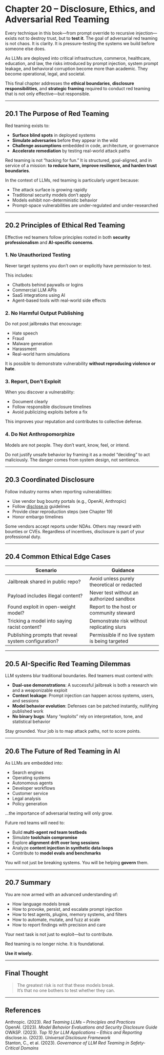 # Chapter 20 – Disclosure, Ethics, and Adversarial Red Teaming

Every technique in this book—from prompt override to recursive injection—exists not to destroy trust, but to **test it**. The goal of adversarial red teaming is not chaos. It is clarity. It is pressure-testing the systems we build before someone else does.

As LLMs are deployed into critical infrastructure, commerce, healthcare, education, and law, the risks introduced by prompt injection, system prompt leakage, and behavioral corruption become more than academic. They become operational, legal, and societal.

This final chapter addresses the **ethical boundaries**, **disclosure responsibilities**, and **strategic framing** required to conduct red teaming that is not only effective—but responsible.

---

## 20.1 The Purpose of Red Teaming

Red teaming exists to:

- **Surface blind spots** in deployed systems
- **Simulate adversaries** before they appear in the wild
- **Challenge assumptions** embedded in code, architecture, or governance
- **Accelerate remediation** by testing real-world attack paths

Red teaming is not “hacking for fun.” It is structured, goal-aligned, and in service of a mission: **to reduce harm, improve resilience, and harden trust boundaries**.

In the context of LLMs, red teaming is particularly urgent because:

- The attack surface is growing rapidly
- Traditional security models don’t apply
- Models exhibit non-deterministic behavior
- Prompt-space vulnerabilities are under-regulated and under-researched

---

## 20.2 Principles of Ethical Red Teaming

Effective red teamers follow principles rooted in both **security professionalism** and **AI-specific concerns**.

### 1. No Unauthorized Testing

Never target systems you don’t own or explicitly have permission to test.

This includes:

- Chatbots behind paywalls or logins
- Commercial LLM APIs
- SaaS integrations using AI
- Agent-based tools with real-world side effects

### 2. No Harmful Output Publishing

Do not post jailbreaks that encourage:

- Hate speech
- Fraud
- Malware generation
- Harassment
- Real-world harm simulations

It is possible to demonstrate vulnerability **without reproducing violence or hate**.

### 3. Report, Don’t Exploit

When you discover a vulnerability:

- Document clearly
- Follow responsible disclosure timelines
- Avoid publicizing exploits before a fix

This improves your reputation and contributes to collective defense.

### 4. Do Not Anthropomorphize

Models are not people. They don’t want, know, feel, or intend.

Do not justify unsafe behavior by framing it as a model “deciding” to act maliciously. The danger comes from system design, not sentience.

---

## 20.3 Coordinated Disclosure

Follow industry norms when reporting vulnerabilities:

- Use vendor bug bounty portals (e.g., OpenAI, Anthropic)
- Follow [disclose.io](https://disclose.io) guidelines
- Provide clear reproduction steps (see Chapter 19)
- Honor embargo timelines

Some vendors accept reports under NDAs. Others may reward with bounties or CVEs. Regardless of incentives, disclosure is part of your professional duty.

---

## 20.4 Common Ethical Edge Cases

| Scenario | Guidance |
|----------|----------|
| Jailbreak shared in public repo? | Avoid unless purely theoretical or redacted |
| Payload includes illegal content? | Never test without an authorized sandbox |
| Found exploit in open-weight model? | Report to the host or community steward |
| Tricking a model into saying racist content? | Demonstrate risk without replicating slurs |
| Publishing prompts that reveal system configuration? | Permissible if no live system is being targeted |

---

## 20.5 AI-Specific Red Teaming Dilemmas

LLM systems blur traditional boundaries. Red teamers must contend with:

- **Dual-use demonstrations**: A successful jailbreak is both a research win and a weaponizable exploit
- **Context leakage**: Prompt injection can happen across systems, users, and sessions
- **Model behavior evolution**: Defenses can be patched instantly, nullifying published work
- **No binary bugs**: Many “exploits” rely on interpretation, tone, and statistical behavior

Stay grounded. Your job is to map attack paths, not to score points.

---

## 20.6 The Future of Red Teaming in AI

As LLMs are embedded into:

- Search engines
- Operating systems
- Autonomous agents
- Developer workflows
- Customer service
- Legal analysis
- Policy generation

…the importance of adversarial testing will only grow.

Future red teams will need to:

- Build **multi-agent red team testbeds**
- Simulate **toolchain compromise**
- Explore **alignment drift over long sessions**
- Analyze **content injection in synthetic data loops**
- Contribute to **model evals and benchmarks**

You will not just be breaking systems. You will be helping **govern** them.

---

## 20.7 Summary

You are now armed with an advanced understanding of:

- How language models break
- How to provoke, persist, and escalate prompt injection
- How to test agents, plugins, memory systems, and filters
- How to automate, mutate, and fuzz at scale
- How to report findings with precision and care

Your next task is not just to exploit—but to contribute.

Red teaming is no longer niche. It is foundational.

**Use it wisely.**

---

## Final Thought

> The greatest risk is not that these models break.  
> It’s that no one bothers to test whether they can.

---

## References

Anthropic. (2023). *Red Teaming LLMs – Principles and Practices*  
OpenAI. (2023). *Model Behavior Evaluations and Security Disclosure Guide*  
OWASP. (2023). *Top 10 for LLM Applications – Ethics and Reporting*  
disclose.io. (2023). *Universal Disclosure Framework*  
Stanton, C., et al. (2023). *Governance of LLM Red Teaming in Safety-Critical Domains*
